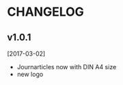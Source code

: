 CHANGELOG
=========

v1.0.1
------
[2017-03-02]

-   Journarticles now with DIN A4 size
-   new logo
